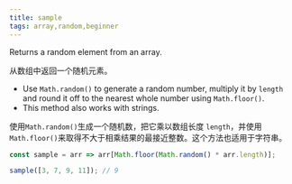 ```yaml
---
title: sample
tags: array,random,beginner
---
```


Returns a random element from an array.

从数组中返回一个随机元素。

- Use `Math.random()` to generate a random number, multiply it by `length` and round it off to the nearest whole number using `Math.floor()`.
- This method also works with strings.

使用`Math.random()`生成一个随机数，把它乘以数组长度 `length`，并使用`Math.floor()`来取得不大于相乘结果的最接近整数。这个方法也适用于字符串。

```js
const sample = arr => arr[Math.floor(Math.random() * arr.length)];
```

```js
sample([3, 7, 9, 11]); // 9
```
